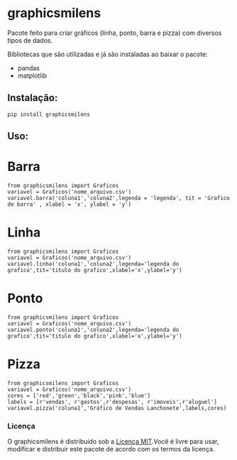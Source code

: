 # graphicsmilens

Pacote feito para criar gráficos (linha, ponto, barra e pizza) com diversos tipos de dados.

Bibliotecas que são utilizadas e já são instaladas ao baixar o pacote:
- pandas 
- matplotlib

## Instalação:

    pip install graphicsmilens

## Uso:

# Barra

```
from graphicsmilens import Graficos
variavel = Graficos('nome_arquivo.csv')
variavel.barra('coluna1','coluna2',legenda = 'legenda', tit = 'Grafico de barra' , xlabel = 'x', ylabel = 'y')
```
# Linha

```
from graphicsmilens import Graficos
variavel = Graficos('nome_arquivo.csv')
variavel.linha('coluna1','coluna2',legenda='legenda do grafico',tit='titulo do grafico',xlabel='x',ylabel='y')
```

# Ponto

```
from graphicsmilens import Graficos
variavel = Graficos('nome_arquivo.csv')
variavel.ponto('coluna1','coluna2',legenda='legenda do grafico',tit='titulo do grafico',xlabel='x',ylabel='y')
```

# Pizza

```
from graphicsmilens import Graficos
variavel = Graficos('nome_arquivo.csv')
cores = ['red','green','black','pink','blue'] 
labels = [r'vendas', r'gastos',r'despesas', r'imoveis',r'aluguel']
variavel.pizza('coluna1','Gráfico de Vendas Lanchonete',labels,cores)
```

### Licença

O graphicsmilens é distribuído sob a [Licença MIT](https://choosealicense.com/licenses/mit/).Você é livre para usar, modificar e distribuir este pacote de acordo com os termos da licença.